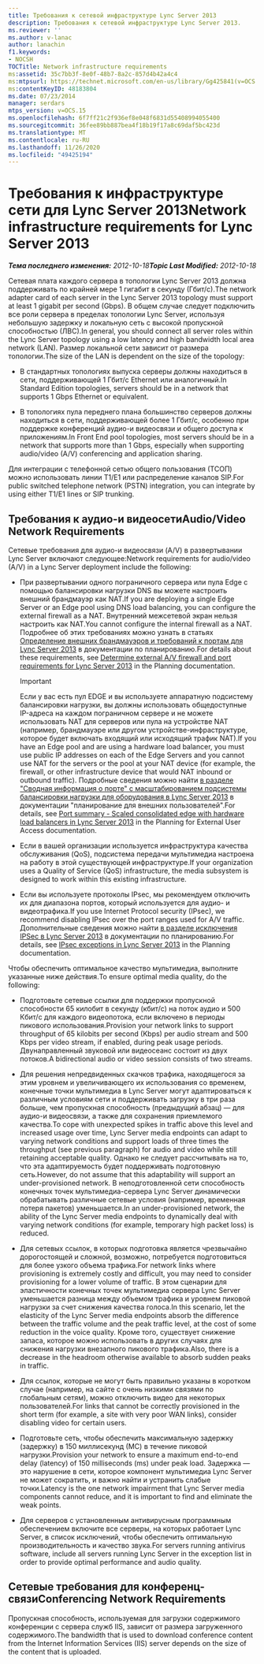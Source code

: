 ```yaml
---
title: Требования к сетевой инфраструктуре Lync Server 2013
description: Требования к сетевой инфраструктуре Lync Server 2013.
ms.reviewer: ''
ms.author: v-lanac
author: lanachin
f1.keywords:
- NOCSH
TOCTitle: Network infrastructure requirements
ms:assetid: 35c7bb3f-8e0f-48b7-8a2c-857d4b42a4c4
ms:mtpsurl: https://technet.microsoft.com/en-us/library/Gg425841(v=OCS.15)
ms:contentKeyID: 48183804
ms.date: 07/23/2014
manager: serdars
mtps_version: v=OCS.15
ms.openlocfilehash: 6f7ff21c2f936ef8e048f6831d55408994055400
ms.sourcegitcommit: 36fee89bb887bea4f18b19f17a8c69daf5bc423d
ms.translationtype: MT
ms.contentlocale: ru-RU
ms.lasthandoff: 11/26/2020
ms.locfileid: "49425194"
---
```

# <a name="network-infrastructure-requirements-for-lync-server-2013"></a><span data-ttu-id="1e051-103">Требования к инфраструктуре сети для Lync Server 2013</span><span class="sxs-lookup"><span data-stu-id="1e051-103">Network infrastructure requirements for Lync Server 2013</span></span>

<div data-xmlns="http://www.w3.org/1999/xhtml">

<div class="topic" data-xmlns="http://www.w3.org/1999/xhtml" data-msxsl="urn:schemas-microsoft-com:xslt" data-cs="https://msdn.microsoft.com/">

<div data-asp="https://msdn2.microsoft.com/asp">



</div>

<div id="mainSection">

<div id="mainBody"><span data-ttu-id="1e051-104">

<span> </span></span><span class="sxs-lookup"><span data-stu-id="1e051-104">

<span> </span></span></span>

<span data-ttu-id="1e051-105">_**Тема последнего изменения:** 2012-10-18_</span><span class="sxs-lookup"><span data-stu-id="1e051-105">_**Topic Last Modified:** 2012-10-18_</span></span>

<span data-ttu-id="1e051-106">Сетевая плата каждого сервера в топологии Lync Server 2013 должна поддерживать по крайней мере 1 гигабит в секунду (Гбит/с).</span><span class="sxs-lookup"><span data-stu-id="1e051-106">The network adapter card of each server in the Lync Server 2013 topology must support at least 1 gigabit per second (Gbps).</span></span> <span data-ttu-id="1e051-107">В общем случае следует подключить все роли сервера в пределах топологии Lync Server, используя небольшую задержку и локальную сеть с высокой пропускной способностью (ЛВС).</span><span class="sxs-lookup"><span data-stu-id="1e051-107">In general, you should connect all server roles within the Lync Server topology using a low latency and high bandwidth local area network (LAN).</span></span> <span data-ttu-id="1e051-108">Размер локальной сети зависит от размера топологии.</span><span class="sxs-lookup"><span data-stu-id="1e051-108">The size of the LAN is dependent on the size of the topology:</span></span>

  - <span data-ttu-id="1e051-109">В стандартных топологиях выпуска серверы должны находиться в сети, поддерживающей 1 Гбит/с Ethernet или аналогичный.</span><span class="sxs-lookup"><span data-stu-id="1e051-109">In Standard Edition topologies, servers should be in a network that supports 1 Gbps Ethernet or equivalent.</span></span>

  - <span data-ttu-id="1e051-110">В топологиях пула переднего плана большинство серверов должны находиться в сети, поддерживающей более 1 Гбит/с, особенно при поддержке конференций аудио-и видеосвязи и общего доступа к приложениям.</span><span class="sxs-lookup"><span data-stu-id="1e051-110">In Front End pool topologies, most servers should be in a network that supports more than 1 Gbps, especially when supporting audio/video (A/V) conferencing and application sharing.</span></span>

<span data-ttu-id="1e051-111">Для интеграции с телефонной сетью общего пользования (ТСОП) можно использовать линии T1/E1 или распределение каналов SIP.</span><span class="sxs-lookup"><span data-stu-id="1e051-111">For public switched telephone network (PSTN) integration, you can integrate by using either T1/E1 lines or SIP trunking.</span></span>

<div>

## <a name="audiovideo-network-requirements"></a><span data-ttu-id="1e051-112">Требования к аудио-и видеосети</span><span class="sxs-lookup"><span data-stu-id="1e051-112">Audio/Video Network Requirements</span></span>

<span data-ttu-id="1e051-113">Сетевые требования для аудио-и видеосвязи (A/V) в развертывании Lync Server включают следующее:</span><span class="sxs-lookup"><span data-stu-id="1e051-113">Network requirements for audio/video (A/V) in a Lync Server deployment include the following:</span></span>

  - <span data-ttu-id="1e051-114">При развертывании одного пограничного сервера или пула Edge с помощью балансировки нагрузки DNS вы можете настроить внешний брандмауэр как NAT.</span><span class="sxs-lookup"><span data-stu-id="1e051-114">If you are deploying a single Edge Server or an Edge pool using DNS load balancing, you can configure the external firewall as a NAT.</span></span> <span data-ttu-id="1e051-115">Внутренний межсетевой экран нельзя настроить как NAT.</span><span class="sxs-lookup"><span data-stu-id="1e051-115">You cannot configure the internal firewall as a NAT.</span></span> <span data-ttu-id="1e051-116">Подробнее об этих требованиях можно узнать в статьях [Определение внешних брандмауэров и требований к портам для Lync Server 2013](lync-server-2013-determine-external-a-v-firewall-and-port-requirements.md) в документации по планированию.</span><span class="sxs-lookup"><span data-stu-id="1e051-116">For details about these requirements, see [Determine external A/V firewall and port requirements for Lync Server 2013](lync-server-2013-determine-external-a-v-firewall-and-port-requirements.md) in the Planning documentation.</span></span>
    
    <div>
    

    > [!IMPORTANT]  
    > <span data-ttu-id="1e051-117">Если у вас есть пул EDGE и вы используете аппаратную подсистему балансировки нагрузки, вы должны использовать общедоступные IP-адреса на каждом пограничном сервере и не можете использовать NAT для серверов или пула на устройстве NAT (например, брандмауэре или другом устройстве-инфраструктуре, которое будет включать входящий или исходящий трафик NAT).</span><span class="sxs-lookup"><span data-stu-id="1e051-117">If you have an Edge pool and are using a hardware load balancer, you must use public IP addresses on each of the Edge Servers and you cannot use NAT for the servers or the pool at your NAT device (for example, the firewall, or other infrastructure device that would NAT inbound or outbound traffic).</span></span> <span data-ttu-id="1e051-118">Подробные сведения можно найти <A href="lync-server-2013-port-summary-scaled-consolidated-edge-with-hardware-load-balancers.md">в разделе "Сводная информация о порте" с масштабированием подсистемы балансировки нагрузки для оборудования в Lync Server 2013</A> в документации "планирование для внешних пользователей".</span><span class="sxs-lookup"><span data-stu-id="1e051-118">For details, see <A href="lync-server-2013-port-summary-scaled-consolidated-edge-with-hardware-load-balancers.md">Port summary - Scaled consolidated edge with hardware load balancers in Lync Server 2013</A> in the Planning for External User Access documentation.</span></span>

    
    </div>

  - <span data-ttu-id="1e051-119">Если в вашей организации используется инфраструктура качества обслуживания (QoS), подсистема передачи мультимедиа настроена на работу в этой существующей инфраструктуре.</span><span class="sxs-lookup"><span data-stu-id="1e051-119">If your organization uses a Quality of Service (QoS) infrastructure, the media subsystem is designed to work within this existing infrastructure.</span></span>

  - <span data-ttu-id="1e051-120">Если вы используете протоколы IPsec, мы рекомендуем отключить их для диапазона портов, который используется для аудио- и видеотрафика.</span><span class="sxs-lookup"><span data-stu-id="1e051-120">If you use Internet Protocol security (IPsec), we recommend disabling IPsec over the port ranges used for A/V traffic.</span></span> <span data-ttu-id="1e051-121">Дополнительные сведения можно найти [в разделе исключения IPSec в Lync Server 2013](lync-server-2013-ipsec-exceptions.md) в документации по планированию.</span><span class="sxs-lookup"><span data-stu-id="1e051-121">For details, see [IPsec exceptions in Lync Server 2013](lync-server-2013-ipsec-exceptions.md) in the Planning documentation.</span></span>

<span data-ttu-id="1e051-122">Чтобы обеспечить оптимальное качество мультимедиа, выполните указанные ниже действия.</span><span class="sxs-lookup"><span data-stu-id="1e051-122">To ensure optimal media quality, do the following:</span></span>

  - <span data-ttu-id="1e051-123">Подготовьте сетевые ссылки для поддержки пропускной способности 65 килобит в секунду (кбит/с) на поток аудио и 500 Кбит/с для каждого видеопотока, если включено в периоды пикового использования.</span><span class="sxs-lookup"><span data-stu-id="1e051-123">Provision your network links to support throughput of 65 kilobits per second (Kbps) per audio stream and 500 Kbps per video stream, if enabled, during peak usage periods.</span></span> <span data-ttu-id="1e051-124">Двунаправленный звуковой или видеосеанс состоит из двух потоков.</span><span class="sxs-lookup"><span data-stu-id="1e051-124">A bidirectional audio or video session consists of two streams.</span></span>

  - <span data-ttu-id="1e051-125">Для решения непредвиденных скачков трафика, находящегося за этим уровнем и увеличивающего их использования со временем, конечные точки мультимедиа в Lync Server могут адаптироваться к различным условиям сети и поддерживать загрузку в три раза больше, чем пропускная способность (предыдущий абзац) — для аудио-и видеосвязи, а также для сохранения приемлемого качества.</span><span class="sxs-lookup"><span data-stu-id="1e051-125">To cope with unexpected spikes in traffic above this level and increased usage over time, Lync Server media endpoints can adapt to varying network conditions and support loads of three times the throughput (see previous paragraph) for audio and video while still retaining acceptable quality.</span></span> <span data-ttu-id="1e051-126">Однако не следует рассчитывать на то, что эта адаптируемость будет поддерживать подготовную сеть.</span><span class="sxs-lookup"><span data-stu-id="1e051-126">However, do not assume that this adaptability will support an under-provisioned network.</span></span> <span data-ttu-id="1e051-127">В неподготовленной сети способность конечных точек мультимедиа-сервера Lync Server динамически обрабатывать различные сетевые условия (например, временная потеря пакетов) уменьшается.</span><span class="sxs-lookup"><span data-stu-id="1e051-127">In an under-provisioned network, the ability of the Lync Server media endpoints to dynamically deal with varying network conditions (for example, temporary high packet loss) is reduced.</span></span>

  - <span data-ttu-id="1e051-128">Для сетевых ссылок, в которых подготовка является чрезвычайно дорогостоящей и сложной, возможно, потребуется подготовиться для более узкого объема трафика.</span><span class="sxs-lookup"><span data-stu-id="1e051-128">For network links where provisioning is extremely costly and difficult, you may need to consider provisioning for a lower volume of traffic.</span></span> <span data-ttu-id="1e051-129">В этом сценарии для эластичности конечных точек мультимедиа сервера Lync Server уменьшается разница между объемом трафика и уровнем пиковой нагрузки за счет снижения качества голоса.</span><span class="sxs-lookup"><span data-stu-id="1e051-129">In this scenario, let the elasticity of the Lync Server media endpoints absorb the difference between the traffic volume and the peak traffic level, at the cost of some reduction in the voice quality.</span></span> <span data-ttu-id="1e051-130">Кроме того, существует снижение запаса, которое можно использовать в других случаях для снижения нагрузки внезапного пикового трафика.</span><span class="sxs-lookup"><span data-stu-id="1e051-130">Also, there is a decrease in the headroom otherwise available to absorb sudden peaks in traffic.</span></span>

  - <span data-ttu-id="1e051-131">Для ссылок, которые не могут быть правильно указаны в коротком случае (например, на сайте с очень низкими связями по глобальным сетям), можно отключить видео для некоторых пользователей.</span><span class="sxs-lookup"><span data-stu-id="1e051-131">For links that cannot be correctly provisioned in the short term (for example, a site with very poor WAN links), consider disabling video for certain users.</span></span>

  - <span data-ttu-id="1e051-132">Подготовьте сеть, чтобы обеспечить максимальную задержку (задержку) в 150 миллисекунд (МС) в течение пиковой нагрузки.</span><span class="sxs-lookup"><span data-stu-id="1e051-132">Provision your network to ensure a maximum end-to-end delay (latency) of 150 milliseconds (ms) under peak load.</span></span> <span data-ttu-id="1e051-133">Задержка — это нарушение в сети, которое компонент мультимедиа Lync Server не может сократить, и важно найти и устранить слабые точки.</span><span class="sxs-lookup"><span data-stu-id="1e051-133">Latency is the one network impairment that Lync Server media components cannot reduce, and it is important to find and eliminate the weak points.</span></span>

  - <span data-ttu-id="1e051-134">Для серверов с установленным антивирусным программным обеспечением включите все серверы, на которых работает Lync Server, в список исключений, чтобы обеспечить оптимальную производительность и качество звука.</span><span class="sxs-lookup"><span data-stu-id="1e051-134">For servers running antivirus software, include all servers running Lync Server in the exception list in order to provide optimal performance and audio quality.</span></span>

</div>

<div>

## <a name="conferencing-network-requirements"></a><span data-ttu-id="1e051-135">Сетевые требования для конференц-связи</span><span class="sxs-lookup"><span data-stu-id="1e051-135">Conferencing Network Requirements</span></span>

<span data-ttu-id="1e051-136">Пропускная способность, используемая для загрузки содержимого конференции с сервера служб IIS, зависит от размера загруженного содержимого.</span><span class="sxs-lookup"><span data-stu-id="1e051-136">The bandwidth that is used to download conference content from the Internet Information Services (IIS) server depends on the size of the content that is uploaded.</span></span>

<span data-ttu-id="1e051-137"></div>

</div>

<span> </span>

</div>

</div>

</span><span class="sxs-lookup"><span data-stu-id="1e051-137"></div>

</div>

<span> </span>

</div>

</div>

</span></span></div>

